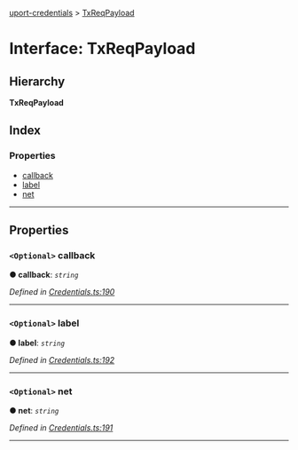 [uport-credentials](../README.md) > [TxReqPayload](../interfaces/txreqpayload.md)

# Interface: TxReqPayload

## Hierarchy

**TxReqPayload**

## Index

### Properties

* [callback](txreqpayload.md#callback)
* [label](txreqpayload.md#label)
* [net](txreqpayload.md#net)

---

## Properties

<a id="callback"></a>

### `<Optional>` callback

**● callback**: *`string`*

*Defined in [Credentials.ts:190](https://github.com/uport-project/uport-credentials/blob/c498e74/src/Credentials.ts#L190)*

___
<a id="label"></a>

### `<Optional>` label

**● label**: *`string`*

*Defined in [Credentials.ts:192](https://github.com/uport-project/uport-credentials/blob/c498e74/src/Credentials.ts#L192)*

___
<a id="net"></a>

### `<Optional>` net

**● net**: *`string`*

*Defined in [Credentials.ts:191](https://github.com/uport-project/uport-credentials/blob/c498e74/src/Credentials.ts#L191)*

___

